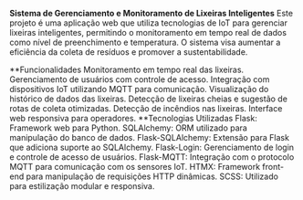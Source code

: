 **Sistema de Gerenciamento e Monitoramento de Lixeiras Inteligentes**
Este projeto é uma aplicação web que utiliza tecnologias de IoT para gerenciar lixeiras inteligentes, permitindo o monitoramento em tempo real de dados como nível de preenchimento e temperatura. O sistema visa aumentar a eficiência da coleta de resíduos e promover a sustentabilidade.

**Funcionalidades
Monitoramento em tempo real das lixeiras.
Gerenciamento de usuários com controle de acesso.
Integração com dispositivos IoT utilizando MQTT para comunicação.
Visualização do histórico de dados das lixeiras.
Detecção de lixeiras cheias e sugestão de rotas de coleta otimizadas.
Detecção de incêndios nas lixeiras.
Interface web responsiva para operadores.
**Tecnologias Utilizadas
Flask: Framework web para Python.
SQLAlchemy: ORM utilizado para manipulação do banco de dados.
Flask-SQLAlchemy: Extensão para Flask que adiciona suporte ao SQLAlchemy.
Flask-Login: Gerenciamento de login e controle de acesso de usuários.
Flask-MQTT: Integração com o protocolo MQTT para comunicação com os sensores IoT.
HTMX: Framework front-end para manipulação de requisições HTTP dinâmicas.
SCSS: Utilizado para estilização modular e responsiva.
